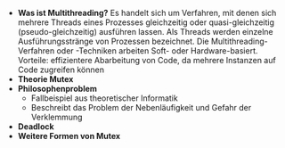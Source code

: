 - **Was ist Multithreading?**
Es handelt sich um Verfahren, mit denen sich mehrere Threads eines Prozesses gleichzeitig oder quasi-gleichzeitig (pseudo-gleichzeitig) ausführen lassen. Als Threads werden einzelne Ausführungsstränge von Prozessen bezeichnet. Die Multithreading-Verfahren oder -Techniken arbeiten Soft- oder Hardware-basiert.
Vorteile: effizientere Abarbeitung von Code, da mehrere Instanzen auf Code zugreifen können
- **Theorie Mutex**
- **Philosophenproblem**
	- Fallbeispiel aus theoretischer Informatik
	- Beschreibt das Problem der Nebenläufigkeit und Gefahr der Verklemmung
- **Deadlock**
- **Weitere Formen von Mutex**